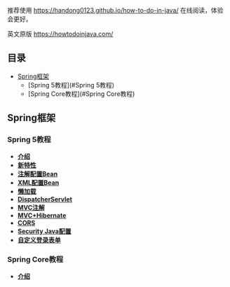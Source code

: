 推荐使用 https://handong0123.github.io/how-to-do-in-java/ 在线阅读，体验会更好。



英文原版 https://howtodoinjava.com/



## 目录

- [Spring框架](#Spring框架)
    - [Spring 5教程](#Spring 5教程)
    - [Spring Core教程](#Spring Core教程)



## Spring框架

### Spring 5教程

* **[介绍](docs/SpringFramework/Spring5/Introduction.md)**
* **[新特性](docs/SpringFramework/Spring5/NewFeatures.md)**
* **[注解配置Bean](docs/SpringFramework/Spring5/BeanJavaConfig.md)**
* **[XML配置Bean](docs/SpringFramework/Spring5/BeanXMLConfig.md)**
* **[懒加载](docs/SpringFramework/Spring5/EagerVsLazyInit.md)**
* **[DispatcherServlet](docs/SpringFramework/Spring5/DispatcherServlet.md)**
* **[MVC注解](docs/SpringFramework/Spring5/MVCAnnotations.md)**
* **[MVC+Hibernate](docs/SpringFramework/Spring5/MVC+Hibernate.md)**
* **[CORS](docs/SpringFramework/Spring5/CORS.md)**
* **[Security Java配置](docs/SpringFramework/Spring5/SecurityJavaConfig.md)**
* **[自定义登录表单](docs/SpringFramework/Spring5/CustomLoginForm.md)**



### Spring Core教程

- **[介绍](docs/SpringFramework/SpringCore/Introduction.md)**
